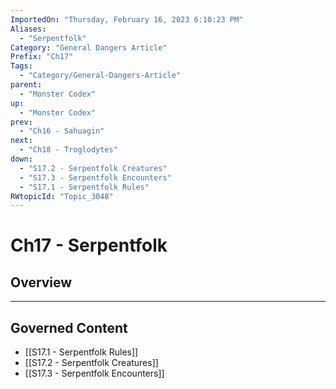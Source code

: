 ```yaml
---
ImportedOn: "Thursday, February 16, 2023 6:10:23 PM"
Aliases:
  - "Serpentfolk"
Category: "General Dangers Article"
Prefix: "Ch17"
Tags:
  - "Category/General-Dangers-Article"
parent:
  - "Monster Codex"
up:
  - "Monster Codex"
prev:
  - "Ch16 - Sahuagin"
next:
  - "Ch18 - Troglodytes"
down:
  - "S17.2 - Serpentfolk Creatures"
  - "S17.3 - Serpentfolk Encounters"
  - "S17.1 - Serpentfolk Rules"
RWtopicId: "Topic_3048"
---
```

# Ch17 - Serpentfolk
## Overview
---
## Governed Content
- [[S17.1 - Serpentfolk Rules]]
- [[S17.2 - Serpentfolk Creatures]]
- [[S17.3 - Serpentfolk Encounters]]

